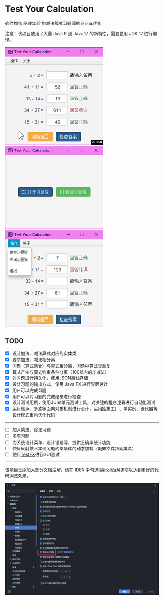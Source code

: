 # Test Your Calculation

软件构造 结课实验 加减法算式习题薄的设计与优化

注意：该项目使用了大量 Java 9 到 Java 17 的新特性，需要使用 JDK 17 进行编译。

![检查演示](image/img_5.gif)
![启动界面](image/img_1.png)
![练习界面](image/img_2.png)

## TODO

- [x] 设计加法、减法算式对应的实体类
- [x] 要求加法、减法相分离
- [x] 习题（算式集合）与算式相分离，习题中算式无重复
- [x] 算式产生与算式约束条件分离（100以内的加减法）
- [x] 对习题进行持久化，使用JSON离线存储
- [x] 设计习题的输出方式，使用 Java FX 进行界面设计
- [x] 用户可以完成习题
- [x] 用户可以对习题的完成结果进行检查
- [x] 设计测试用例，使用JUnit单元测试工具，对关键的程序逻辑进行自动化测试
- [x] 运用继承、多态等面向对象机制进行设计，运用抽象工厂、单实例、迭代器等设计模式重构优化代码

--- 

- [ ] 加入乘法、除法习题
- [ ] 多套习题
- [ ] 为系统设计菜单，设计错题薄，提供正确率统计功能
- [ ] 使用反射技术实现习题约束条件的动态加载（配置文件指明类名）
- [ ] 使用[TestFX](https://github.com/TestFX/TestFX)进行GUI测试

---

该项目已添加大部分文档注解，请在 IDEA 中勾选`渲染文档注解`选项以达到更好的代码浏览效果。

![渲染文档注解](image/img_3.png)
